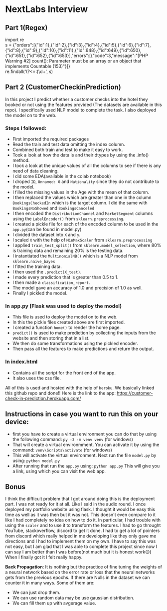 # NextLabs Interview
## Part 1(Regex)

import re\
s = {"orders":[{"id":1},{"id":2},{"id":3},{"id":4},{"id":5},{"id":6},{"id":7},{"id":8},{"id":9},{"id":10},{"id":11},{"id":648},{"id":649},{"id":650},{"id":651},{"id":652},{"id":653}],"errors":[{"code":3,"message":"[PHP Warning #2] count(): Parameter must be an array or an object that implements Countable (153)"}]}\
re.findall('(?<=:)\d+', s)

## Part 2 (CustomerCheckinPrediction)
In this project I predict whether a customer checks into the hotel they booked or not using the features provided (The datasets are available in this repo). I specifically used NLP model to complete the task. I also deployed the model on to the web.

### Steps I followed:
- First imported the required packages
- Read the train and test data omitting the index column.
- Combined both train and test to make it easy to work.
- Took a look at how the data is and their dtypes by using the .info() method.
- I took a look at the unique values of all the columns to see if there is any need of data cleaning.
- I did some EDA(available in the colab notebook)
- I droped `ID`, `Unnamed: 0` and `Nationality` since they do not contribute to the model.
- I filled the missing values in the Age with the mean of that column.
- I then replaced the values which are greater than one in the column `BookingsCheckedIn` which is the target column. I did the same with `BookingsNoShowed` and `BookingsCanceled`
- I then encoded the `DistributionChannel` and `MarketSegment` columns using the `LabelEncoder()` from `sklearn.preprocessing`.
- I created a pickle file for each of the encoded column to be used in the `app.py`(can be found in model.py)
- I divided the dataset into `X` and `y`.
- I scaled `X` with the help of `MinMaxScaler` from `sklearn.preprocessing`
- I applied `train_test_split()` from `sklearn.model_selection`, where 80% is training data and remaining 20% is the testing data.
- I instantiated the `MultinomialNB()` which is a NLP model from `sklearn.naive_bayes`
- I fitted the training data.
- I then used the `.predict(X_test)`.
- I made every prediction that is greater than 0.5 to 1.
- I then made a `classification_report`.
- The model gave an accuracy of 1.0 and precision of 1.0 as well.
- Finally I pickled the model.

### In app.py (Flask was used to deploy the model)
- This file is used to deploy the model on to the web.
- In this the pickle files created above are first imported.
- I created a function `home()` to render the home page.
- `predict()` is used to make prediction by collecting the inputs from the website and then storing that in a list.
- We then do some transformations using the pickled encoder.
- Then pass all the features to make predictions and return the output.

### In index.html
- Contains all the script for the front end of the app.
- It also uses the css file.

All of this is used and hosted with the help of `heroku`. We basically linked this github repo and done!! Here is the link to the app: https://customer-check-in-prediction.herokuapp.com/

## Instructions in case you want to run this on your device:
- first you have to create a virtual environment you can do that by using the following command: `py -3 -m venv venv` (for windows)
- That will create a virtual environmment. You can activate it by using the command: `venv\Scripts\activate` (for windows)
- This will activate the virtual environment. Next run the file `model.py` by using: `python model.py`
- After running that run the `app.py` using: `python app.py` This will give you a link, using which you can visit the web app.

## Bonus
I think the difficult problem that I got around doing this is the deployment part. I was not ready for it at all. Like I said in the audio round. I once deployed my portfolio website using flask. I thought it would be easy this time as well as it was then but it was not. This doesn't even compare to it like I had completely no idea on how to do it. 
In particular, I had trouble with using the `scaler` and to use it to transform the features. I had to go throught YouTube, stackoverflow, discord to get it done. I had to get a lot of pointers from discord which really helped in me developing like they only gave me directions and I had to implement them on my own. I have to say this was not easy, but I am glad that I was able to complete this project since now I can say I am better than I was before(not much but it is honest work😉) When I finally got it I felt really happy.

**Back Propagation**: 
 It is nothing but the practice of fine tuning the weights of a neural network based on the error rate or loss that the neural networks gets from the previous epochs. If there are Nulls in the dataset we can counter it in many ways. Some of them are:
 - We can just drop them.
 - We can use random data may be use gaussian distribution.
 - We can fill them up with avgerage value.

